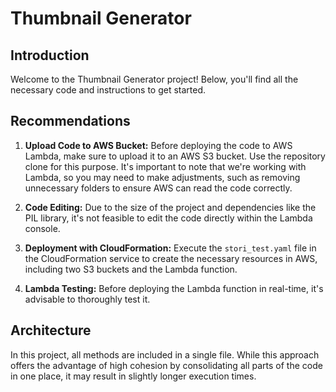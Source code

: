 # Thumbnail Generator

## Introduction

Welcome to the Thumbnail Generator project! Below, you'll find all the necessary code and instructions to get started.

## Recommendations

1. **Upload Code to AWS Bucket:** Before deploying the code to AWS Lambda, make sure to upload it to an AWS S3 bucket. Use the repository clone for this purpose. It's important to note that we're working with Lambda, so you may need to make adjustments, such as removing unnecessary folders to ensure AWS can read the code correctly.

2. **Code Editing:** Due to the size of the project and dependencies like the PIL library, it's not feasible to edit the code directly within the Lambda console.

3. **Deployment with CloudFormation:** Execute the `stori_test.yaml` file in the CloudFormation service to create the necessary resources in AWS, including two S3 buckets and the Lambda function.

4. **Lambda Testing:** Before deploying the Lambda function in real-time, it's advisable to thoroughly test it.

## Architecture

In this project, all methods are included in a single file. While this approach offers the advantage of high cohesion by consolidating all parts of the code in one place, it may result in slightly longer execution times.
